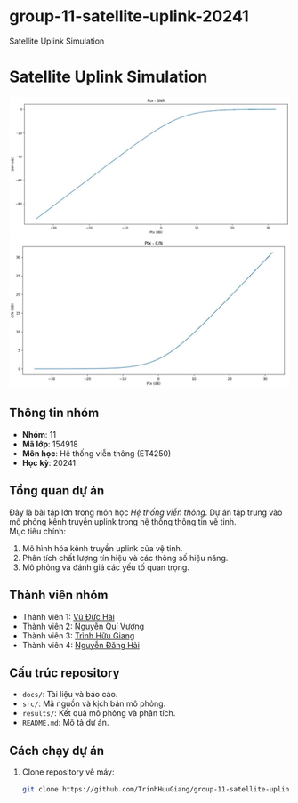 # group-11-satellite-uplink-20241
Satellite Uplink Simulation

# Satellite Uplink Simulation
![Plot dB_SNR](source_formula/wt_SNR.jpg)
![Plot dB_C_N](source_formula/wt_CN.jpg)

## Thông tin nhóm
- **Nhóm**: 11  
- **Mã lớp**: 154918  
- **Môn học**: Hệ thống viễn thông (ET4250)  
- **Học kỳ**: 20241  

## Tổng quan dự án
Đây là bài tập lớn trong môn học *Hệ thống viễn thông*. Dự án tập trung vào mô phỏng kênh truyền uplink trong hệ thống thông tin vệ tinh.  
Mục tiêu chính:
1. Mô hình hóa kênh truyền uplink của vệ tinh.  
2. Phân tích chất lượng tín hiệu và các thông số hiệu năng.  
3. Mô phỏng và đánh giá các yếu tố quan trọng.  

## Thành viên nhóm
- Thành viên 1: [Vũ Đức Hải](https://github.com/vuhai3903)
- Thành viên 2: [Nguyễn Quí Vượng](https://github.com/nqv96)
- Thành viên 3: [Trình Hữu Giang](https://github.com/TrinhHuuGiang)
- Thành viên 4: [Nguyễn Đăng Hải](https://github.com/haidang143)

## Cấu trúc repository
- `docs/`: Tài liệu và báo cáo.  
- `src/`: Mã nguồn và kịch bản mô phỏng.  
- `results/`: Kết quả mô phỏng và phân tích.  
- `README.md`: Mô tả dự án.  

## Cách chạy dự án
1. Clone repository về máy:
   ```bash
   git clone https://github.com/TrinhHuuGiang/group-11-satellite-uplink-20241.git
